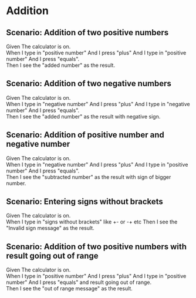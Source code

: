 # Addition

## Scenario: Addition of two positive numbers

Given The calculator is on.  
When I type in "positive number" And I press "plus"
And I type in "positive number" And I press "equals".  
Then I see the "added number" as the result.

## Scenario: Addition of two negative numbers

Given The calculator is on.  
When I type in "negative number" And I press "plus"
And I type in "negative number" And I press "equals".  
Then I see the "added number" as the result with negative sign.

## Scenario: Addition of positive number and negative number

Given The calculator is on.  
When I type in "negative number" And I press "plus"
And I type in "positive number" And I press "equals".  
Then I see the "subtracted number" as the result with sign of bigger number.

## Scenario: Entering signs without brackets

Given The calculator is on.  
When I type in "signs without brackets" like +- or -+ etc
Then I see the "Invalid sign message" as the result.

## Scenario: Addition of two positive numbers with result going out of range

Given The calculator is on.  
When I type in "positive number" And I press "plus"
And I type in "positive number" And I press "equals" and result going out of range.  
Then I see the "out of range message" as the result.
